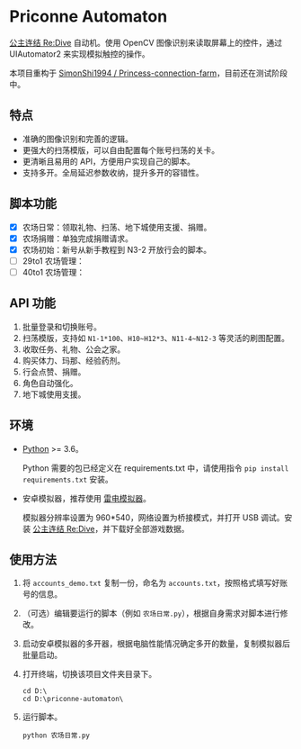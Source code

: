 # Priconne Automaton

[公主连结 Re:Dive](https://game.bilibili.com/pcr/) 自动机。使用 OpenCV 图像识别来读取屏幕上的控件，通过 UIAutomator2 来实现模拟触控的操作。

本项目重构于 [SimonShi1994 / Princess-connection-farm](https://github.com/SimonShi1994/Princess-connection-farm)，目前还在测试阶段中。

## 特点

* 准确的图像识别和完善的逻辑。
* 更强大的扫荡模版，可以自由配置每个账号扫荡的关卡。
* 更清晰且易用的 API，方便用户实现自己的脚本。
* 支持多开。全局延迟参数收纳，提升多开的容错性。

## 脚本功能

* [x] 农场日常：领取礼物、扫荡、地下城使用支援、捐赠。
* [x] 农场捐赠：单独完成捐赠请求。
* [x] 农场初始：新号从新手教程到 N3-2 开放行会的脚本。
* [ ] 29to1 农场管理：
* [ ] 40to1 农场管理：

## API 功能

1. 批量登录和切换账号。
2. 扫荡模版，支持如 `N1-1*100`、`H10~H12*3`、`N11-4~N12-3` 等灵活的刷图配置。
3. 收取任务、礼物、公会之家。
4. 购买体力、玛那、经验药剂。
5. 行会点赞、捐赠。
6. 角色自动强化。
7. 地下城使用支援。

## 环境

* [Python](https://www.python.org) >= 3.6。
  
  Python 需要的包已经定义在 requirements.txt 中，请使用指令 `pip install requirements.txt` 安装。

* 安卓模拟器，推荐使用 [雷电模拟器](https://www.ldmnq.com)。

  模拟器分辨率设置为 960*540，网络设置为桥接模式，并打开 USB 调试。安装 [公主连结 Re:Dive](https://game.bilibili.com/pcr/)，并下载好全部游戏数据。

## 使用方法

1. 将 `accounts_demo.txt` 复制一份，命名为 `accounts.txt`，按照格式填写好账号的信息。

2. （可选）编辑要运行的脚本（例如 `农场日常.py`），根据自身需求对脚本进行修改。

3. 启动安卓模拟器的多开器，根据电脑性能情况确定多开的数量，复制模拟器后批量启动。

4. 打开终端，切换该项目文件夹目录下。
    ```
    cd D:\
    cd D:\priconne-automaton\
    ```

5. 运行脚本。
    ```
    python 农场日常.py
    ```
